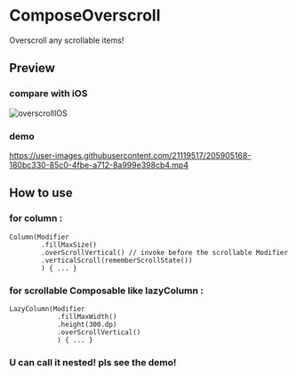 # ComposeOverscroll
Overscroll any scrollable items!

## Preview
### compare with iOS
![overscrollIOS](https://user-images.githubusercontent.com/21119517/206082779-0c98ae17-b54c-4088-bec4-4c2e0cfd5672.gif)

### demo
https://user-images.githubusercontent.com/21119517/205905168-180bc330-85c0-4fbe-a712-8a999e398cb4.mp4


## How to use

### for column :
```
Column(Modifier
        .fillMaxSize()
        .overScrollVertical() // invoke before the scrollable Modifier
        .verticalScroll(rememberScrollState())
        ) { ... }
```
### for scrollable Composable like lazyColumn :
```
LazyColumn(Modifier
            .fillMaxWidth()
            .height(300.dp)
            .overScrollVertical() 
            ) { ... }
```
### U can call it nested! pls see the demo!

